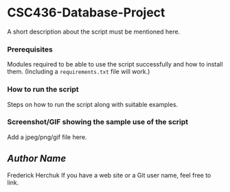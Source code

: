 # CSC436-Database-Project
A short description about the script must be mentioned here.

### Prerequisites
<!--Remove the below lines and add yours -->
Modules required to be able to use the script successfully
and how to install them.
(Including a `requirements.txt` file will work.)

### How to run the script
<!--Remove the below lines and add yours -->
Steps on how to run the script along with suitable examples.

### Screenshot/GIF showing the sample use of the script
<!--Remove the below lines and add yours -->
Add a jpeg/png/gif file here.

## *Author Name*
<!--Remove the below lines and add yours -->
Frederick Herchuk
If you have a web site or a Git user name, feel free to link.
